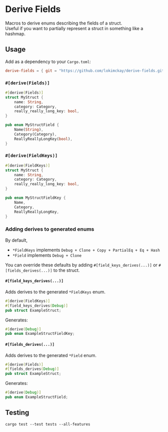 # Derive Fields

Macros to derive enums describing the fields of a struct.  
Useful if you want to partially represent a struct in something like a hashmap.

## Usage

Add as a dependency to your `Cargo.toml`:

```toml
derive-fields = { git = "https://github.com/lokimckay/derive-fields.git", branch = "main" }
```

### `#[derive(Fields)]`

```rs
#[derive(Fields)]
struct MyStruct {
    name: String,
    category: Category,
    really_really_long_key: bool,
}
```

```rs
pub enum MyStructField {
    Name(String),
    Category(Category),
    ReallyReallyLongKey(bool),
}
```

### `#[derive(FieldKeys)]`

```rs
#[derive(FieldKeys)]
struct MyStruct {
    name: String,
    category: Category,
    really_really_long_key: bool,
}
```

```rs
pub enum MyStructFieldKey {
    Name,
    Category,
    ReallyReallyLongKey,
}
```

### Adding derives to generated enums

By default,

- `*FieldKeys` implements `Debug + Clone + Copy + PartialEq + Eq + Hash`
- `*Field` implements `Debug + Clone`

You can override these defaults by adding `#[field_keys_derives(...)]` or `#[fields_derives(...)]` to the struct.

#### `#[field_keys_derives(...)]`

Adds derives to the generated `*FieldKeys` enum.

```rs
#[derive(FieldKeys)]
#[field_keys_derives(Debug)]
pub struct ExampleStruct;
```

Generates:

```rs
#[derive(Debug)]
pub enum ExampleStructFieldKey;
```

#### `#[fields_derives(...)]`

Adds derives to the generated `*Field` enum.

```rs
#[derive(Fields)]
#[fields_derives(Debug)]
pub struct ExampleStruct;
```

Generates:

```rs
#[derive(Debug)]
pub enum ExampleStructField;
```

## Testing

`cargo test --test tests --all-features`
